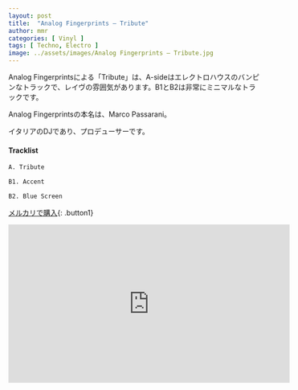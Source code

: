 ```yaml
---
layout: post
title:  "Analog Fingerprints – Tribute"
author: mmr
categories: [ Vinyl ]
tags: [ Techno, Electro ]
image: ../assets/images/Analog Fingerprints – Tribute.jpg
---
```


Analog Fingerprintsによる「Tribute」は、A-sideはエレクトロハウスのバンピンなトラックで、レイヴの雰囲気があります。B1とB2は非常にミニマルなトラックです。

Analog Fingerprintsの本名は、Marco Passarani。

イタリアのDJであり、プロデューサーです。

#### Tracklist
```md
A. Tribute

B1. Accent

B2. Blue Screen
```

[メルカリで購入](https://jp.mercari.com/item/m33622720673?afid=6142608987){: .button1}

<iframe width="560" height="315" src="https://www.youtube.com/embed/9CatbPA2wlE?si=sg1JMc8wjofaTRvl" title="YouTube video player" frameborder="0" allow="accelerometer; autoplay; clipboard-write; encrypted-media; gyroscope; picture-in-picture; web-share" referrerpolicy="strict-origin-when-cross-origin" allowfullscreen></iframe>